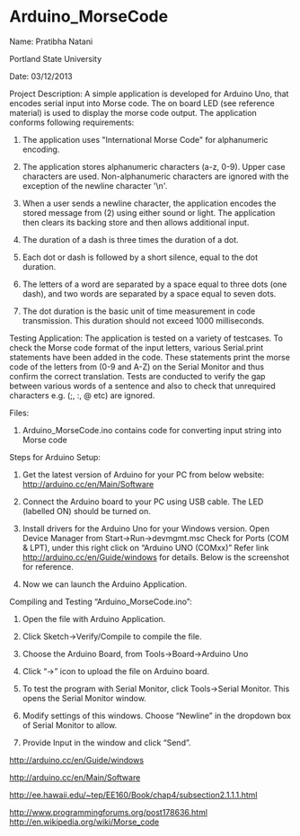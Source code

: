 Arduino_MorseCode
=================

Name: Pratibha Natani

Portland State University

Date: 03/12/2013


Project Description: 
A simple application is developed for Arduino Uno, that encodes serial input into Morse code. The on board LED (see reference material) is used to display the morse code output. The application conforms following requirements:

1. The application uses "International Morse Code" for alphanumeric encoding.

2. The application stores alphanumeric characters (a-z, 0-9). Upper case characters are used. Non-alphanumeric characters are ignored with the exception of the newline character '\n'.

3. When a user sends a newline character, the application encodes the stored message from (2) using either sound or light. The application then clears its backing store and then allows additional input.

4. The duration of a dash is three times the duration of a dot.

5. Each dot or dash is followed by a short silence, equal to the dot duration.

6. The letters of a word are separated by a space equal to three dots (one dash), and two words are separated by a space equal to seven dots.

7. The dot duration is the basic unit of time measurement in code transmission. This duration should not exceed 1000 milliseconds.

Testing Application: 
The application is tested on a variety of testcases. To check the Morse code format of the input letters, various Serial.print statements have been added in the code. These statements print the morse code of the letters from (0-9 and A-Z) on the Serial Monitor and thus confirm the correct translation. Tests are conducted to verify the gap between various words of a sentence and also to check that unrequired characters e.g. (;, :, @ etc) are ignored.


Files:

1) Arduino_MorseCode.ino contains code for converting input string into Morse code


Steps for Arduino Setup:

1) Get the latest version of Arduino for your PC from below website:
http://arduino.cc/en/Main/Software 

2) Connect the Arduino board to your PC using USB cable. The LED (labelled ON) should be turned on. 

3) Install drivers for the Arduino Uno for your Windows version. Open Device Manager from Start->Run->devmgmt.msc Check for Ports (COM & LPT), under this right click on “Arduino UNO (COMxx)” Refer link http://arduino.cc/en/Guide/windows for details. Below is the screenshot for reference.

4) Now we can launch the Arduino Application.


Compiling and Testing “Arduino_MorseCode.ino”:

1) Open the file with Arduino Application.

2) Click Sketch->Verify/Compile to compile the file.

3) Choose the Arduino Board, from Tools->Board->Arduino Uno

4) Click “->” icon to upload the file on Arduino board.

5) To test the program with Serial Monitor, click Tools->Serial Monitor. This opens the Serial Monitor window.

6) Modify settings of this windows. Choose “Newline” in the dropdown box of Serial Monitor to allow.

7) Provide Input in the window and click “Send”.


http://arduino.cc/en/Guide/windows

http://arduino.cc/en/Main/Software

http://ee.hawaii.edu/~tep/EE160/Book/chap4/subsection2.1.1.1.html

http://www.programmingforums.org/post178636.html http://en.wikipedia.org/wiki/Morse_code

